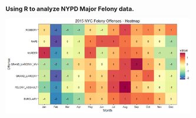 ### Using R to analyze NYPD Major Felony data. 


![Alt Text](https://raw.githubusercontent.com/timothymartin76/Crime_Heatmap/master/plot.PNG)
